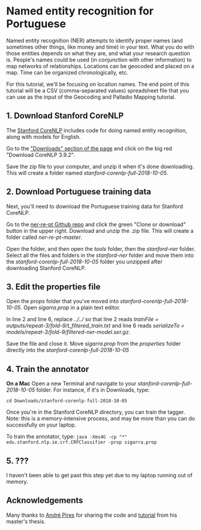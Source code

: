 # Named entity recognition for Portuguese
Named entity recognition (NER) attempts to identify proper names (and sometimes other things, like money and time) in your text. What you do with those entities depends on what they are, and what your research question is. People's names could be used (in conjunction with other information) to map networks of relationships. Locations can be geocoded and placed on a map. Time can be organized chronologically, etc.

For this tutorial, we'll be focusing on location names. The end point of this tutorial will be a CSV (comma-separated values) spreadsheet file that you can use as the input of the Geocoding and Palladio Mapping tutorial.


## 1. Download Stanford CoreNLP
The [Stanford CoreNLP](https://stanfordnlp.github.io/CoreNLP/) includes code for doing named entity recognition, along with models for English.

Go to the ["Downloads" section of the page](https://stanfordnlp.github.io/CoreNLP/index.html#download) and click on the big red "Download CoreNLP 3.9.2".

Save the zip file to your computer, and unzip it when it's done downloading. This will create a folder named *stanford-corenlp-full-2018-10-05*.


## 2. Download Portuguese training data
Next, you'll need to download the Portuguese training data for Stanford CoreNLP.

Go to the [ner-re-pt Github repo](https://github.com/arop/ner-re-pt) and click the green "Clone or download" button in the upper right. Download and unzip the .zip file. This will create a folder called *ner-re-pt-master*.

Open the folder, and then open the *tools* folder, then the *stanford-ner* folder. Select all the files and folders in the *stanford-ner* folder and move them into the *stanford-corenlp-full-2018-10-05* folder you unzipped after downloading Stanford CoreNLP.

## 3. Edit the properties file
Open the *props* folder that you've moved into *stanford-corenlp-full-2018-10-05*. Open *sigarra.prop* in a plain text editor. 

In line 2 and line 6, replace *../../* so that line 2 reads *trainFile = outputs/repeat-3/fold-9/t_filtered_train.txt* and line 6 reads *serializeTo = models/repeat-3/fold-9/filtered-ner-model.ser.gz*.

Save the file and close it. Move *sigarra.prop* from the *properties* folder directly into the *stanford-corenlp-full-2018-10-05*

## 4. Train the annotator
**On a Mac**
Open a new Terminal and navigate to your *stanford-corenlp-full-2018-10-05* folder. For instance, if it's in Downloads, type:

`cd Downloads/stanford-corenlp-full-2018-10-05`

Once you're in the Stanford CoreNLP directory, you can train the tagger. Note: this is a memory-intensive process, and may be more than you can do successfully on your laptop.

To train the annotator, type:
`java -Xms4G -cp "*" edu.stanford.nlp.ie.crf.CRFClassifier -prop sigarra.prop`


## 5. ???
I haven't been able to get past this step yet due to my laptop running out of memory. 

## Acknowledgements
Many thanks to [André Pires](https://github.com/arop) for sharing the code and  [tutorial](https://github.com/arop/ner-re-pt/wiki/Stanford-CoreNLP) from his master's thesis.